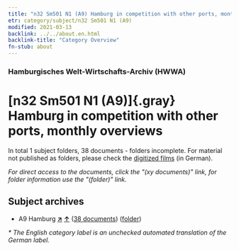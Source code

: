 ```yaml
---
title: "n32 Sm501 N1 (A9) Hamburg in competition with other ports, monthly overviews"
etr: category/subject/n32 Sm501 N1 (A9)
modified: 2021-03-13
backlink: ../../about.en.html
backlink-title: "Category Overview"
fn-stub: about
---
```


### Hamburgisches Welt-Wirtschafts-Archiv (HWWA)
# [n32 Sm501 N1 (A9)]{.gray}&#8201; Hamburg in competition with other ports, monthly overviews&#160; 





In total 1 subject folders, 38 documents - folders incomplete.
For material not published as folders, please check the [digitized films](/film/h1_sh) (in German).

_For direct access to the documents, click the "(xy documents)" link, for folder information use the "(folder)" link._

## Subject archives


- A9 Hamburg [**&nearr;**](../../../geo/i/140905/about.en.html "Hamburg (all folders)") [**&uarr;**](../../../geo/about.en.html#A9 "Country category system") (<a href="https://pm20.zbw.eu/dfgview/sh/140905,145625" title="about: Hamburg : Hamburg in competition with other ports, monthly overviews" target="_blank">38 documents</a>) ([folder](http://purl.org/pressemappe20/folder/sh/140905,145625))


_* The English category label is an unchecked automated translation of the German label._

